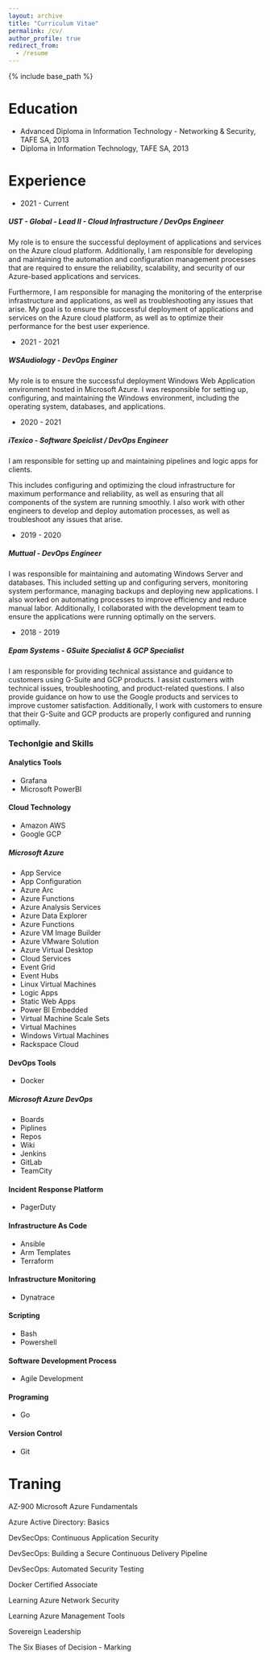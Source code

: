 ```yaml
---
layout: archive
title: "Curriculum Vitae"
permalink: /cv/
author_profile: true
redirect_from:
  - /resume
---
```


{% include base_path %}

Education
======
* Advanced Diploma in Information Technology - Networking & Security, TAFE SA,  2013
* Diploma in Information Technology, TAFE SA, 2013

# Experience

* 2021 - Current 
##### UST - Global - Lead II - Cloud Infrastructure / DevOps Engineer 
  My role is to ensure the successful deployment of applications and services on the Azure cloud platform. Additionally, I am responsible for developing and maintaining the automation and      configuration management processes that are required to ensure the reliability, scalability, and security of our Azure-based applications and services.

  Furthermore, I am responsible for managing the monitoring of the enterprise infrastructure and applications, as well as troubleshooting any issues that arise. My goal is to ensure the successful deployment of applications and services on the Azure cloud platform, as well as to optimize their performance for the best user experience.
* 2021 - 2021
##### WSAudiology - DevOps Enginer
  My role is to ensure the successful deployment Windows Web Application environment hosted in Microsoft Azure. I was responsible for setting up, configuring, and maintaining the Windows environment, including the operating system, databases, and applications. 
* 2020 - 2021
##### iTexico -  Software Speiclist / DevOps Engineer
  I am responsible for setting up and maintaining pipelines and logic apps for clients.

  This includes configuring and optimizing the cloud infrastructure for maximum performance and reliability, as well as ensuring that all components of the system are running smoothly. I also work with other engineers to develop and deploy automation processes, as well as troubleshoot any issues that arise. 
* 2019 - 2020
##### Muttual - DevOps Engineer
  I was responsible for maintaining and automating Windows Server and databases. This included setting up and configuring servers, monitoring system performance, managing backups and deploying new applications. I also worked on automating processes to improve efficiency and reduce manual labor. Additionally, I collaborated with the development team to ensure the applications were running optimally on the servers.
* 2018 - 2019
##### Epam Systems - GSuite Specialist & GCP Specialist
  I am responsible for providing technical assistance and guidance to customers using G-Suite and GCP products. I assist customers with technical issues, troubleshooting, and product-related questions. I also provide guidance on how to use the Google products and services to improve customer satisfaction. Additionally, I work with customers to ensure that their G-Suite and GCP products are properly configured and running optimally.
### Techonlgie and Skills

#### Analytics Tools
  * Grafana
  * Microsoft PowerBI

#### Cloud Technology
* Amazon AWS
* Google GCP
##### Microsoft Azure
  * App Service
  * App Configuration
  * Azure Arc
  * Azure Functions
  * Azure Analysis Services
  * Azure Data Explorer
  * Azure Functions
  * Azure VM Image Builder
  * Azure VMware Solution
  * Azure Virtual Desktop
  * Cloud Services
  * Event Grid
  * Event Hubs
  * Linux Virtual Machines
  * Logic Apps
  * Static Web Apps
  * Power BI Embedded
  * Virtual Machine Scale Sets
  * Virtual Machines
  * Windows Virtual Machines
* Rackspace Cloud

#### DevOps Tools
  * Docker
##### Microsoft Azure DevOps
   * Boards
   * Piplines
   * Repos
   * Wiki
  * Jenkins
  * GitLab
  * TeamCity

#### Incident Response Platform
   * PagerDuty

#### Infrastructure As Code
   * Ansible
   * Arm Templates
   * Terraform

#### Infrastructure Monitoring
   * Dynatrace   

#### Scripting
   * Bash
   * Powershell 
   
#### Software Development Process
  * Agile Development

#### Programing
   * Go 

#### Version Control
   * Git   

# Traning
AZ-900 Microsoft Azure Fundamentals

Azure Active Directory: Basics

DevSecOps: Continuous Application Security

DevSecOps: Building a Secure Continuous Delivery Pipeline

DevSecOps: Automated Security Testing

Docker Certified Associate

Learning Azure Network Security

Learning Azure Management Tools

Sovereign Leadership

The Six Biases of Decision - Marking